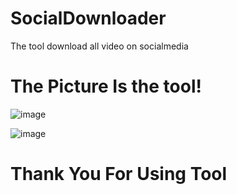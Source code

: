 # SocialDownloader
The tool download all video on socialmedia
# The Picture Is the tool!
![image](https://github.com/RaidenShogun503/SocialDownloader/assets/131646949/5e2e6134-9d7e-471b-9e9e-327c288c3dec)

![image](https://github.com/RaidenShogun503/SocialDownloader/assets/131646949/7ed6f741-1887-42b5-a039-56a5568905fd)
# Thank You For Using Tool


